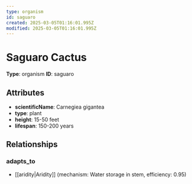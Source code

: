 ```yaml
---
type: organism
id: saguaro
created: 2025-03-05T01:16:01.995Z
modified: 2025-03-05T01:16:01.995Z
---
```


# Saguaro Cactus

**Type**: organism
**ID**: saguaro

## Attributes

- **scientificName**: Carnegiea gigantea
- **type**: plant
- **height**: 15-50 feet
- **lifespan**: 150-200 years

## Relationships

### adapts_to

- [[aridity|Aridity]] (mechanism: Water storage in stem, efficiency: 0.95)

